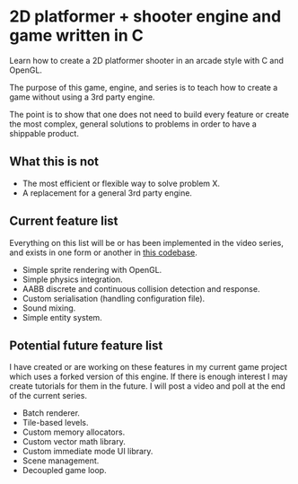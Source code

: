 # 2D platformer + shooter engine and game written in C

Learn how to create a 2D platformer shooter in
an arcade style with C and OpenGL.

The purpose of this game, engine, and series is
to teach how to create a game without using a 3rd
party engine.

The point is to show that one does not need to
build every feature or create the most complex,
general solutions to problems in order to have
a shippable product.

## What this is not

- The most efficient or flexible way to solve
problem X.
- A replacement for a general 3rd party engine.

## Current feature list

Everything on this list will be or has been
implemented in the video series, and exists in
one form or another in
[this codebase](https://github.com/Falconerd/games-from-scratch).

- Simple sprite rendering with OpenGL.
- Simple physics integration.
- AABB discrete and continuous collision
detection and response.
- Custom serialisation (handling configuration
file).
- Sound mixing.
- Simple entity system.

## Potential future feature list

I have created or are working on these features
in my current game project which uses a forked
version of this engine. If there is enough
interest I may create tutorials for them in the
future. I will post a video and poll at the end
of the current series.

- Batch renderer.
- Tile-based levels.
- Custom memory allocators.
- Custom vector math library.
- Custom immediate mode UI library.
- Scene management.
- Decoupled game loop.

